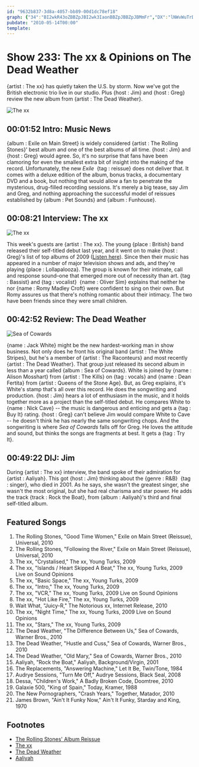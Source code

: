 ```yaml
---
id: "9632b837-3d8a-4057-bb89-00d1dc78ef18"
graph: {"34":"BI2wkR43oZBBZpJBI2wk3IaonBBZpJBBZpJBMmFr","DX":"lNWvWuTrDX10BIBlNWvWD3HYrlNWvWeuGsolNWvW6IuT9euGsoCH2VieuGso","1ZG":"8miPwfu7rw8miPwbvFPv8miPwYxuNybvFPvrh0wIK3dBibvFPvTbficbvFPv97qiprh0wIdhnxerh0wI8naS1K3dBi8IZy0K3dBiTbficobRiD97qipX6cfdBHm1Gdhnxe","2AA":"0bGt0BJwul0bGt0zLx1TBJwulYnsUc"}
pubdate: "2010-05-14T00:00"
template: 
---
```






# Show 233: The xx & Opinions on The Dead Weather

{artist : The xx} has quietly taken the U.S. by storm. Now we've got the British electronic trio live in our studio. Plus {host : Jim} and {host : Greg} review the new album from {artist : The Dead Weather}.

![The xx](https://static.soundopinions.org/images/2010/thexx/1.jpg)



## 00:01:52 Intro: Music News

{album : Exile on Main Street} is widely considered {artist : The Rolling Stones}' best album and one of the best albums of all time. {host : Jim} and {host : Greg} would agree. So, it's no surprise that fans have been clamoring for even the smallest extra bit of insight into the making of the record. Unfortunately, the new *Exile*  {tag : reissue} does not deliver that. It comes with a deluxe edition of the album, bonus tracks, a documentary DVD and a book, but nothing that would allow a fan to penetrate the mysterious, drug-filled recording sessions. It's merely a big tease, say Jim and Greg, and nothing approaching the successful model of reissues established by {album : Pet Sounds} and {album : Funhouse}.



## 00:08:21 Interview: The xx

![The xx](https://static.soundopinions.org/assets/233/DX0.jpg)

This week's guests are {artist : The xx}. The young {place : British} band released their self-titled debut last year, and it went on to make {host : Greg}'s list of top albums of 2009 ([Listen here](/show/211/)). Since then their music has appeared in a number of major television shows and ads, and they're playing {place : Lollapalooza}. The group is known for their intimate, call and response sound–one that emerged more out of necessity than art. {tag : Bassist} and {tag : vocalist}  {name : Oliver Sim} explains that neither he nor {name : Romy Madley Croft} were confident to sing on their own. But Romy assures us that there's nothing romantic about their intimacy. The two have been friends since they were small children.



## 00:42:52 Review: The Dead Weather

![Sea of Cowards](https://static.soundopinions.org/assets/233/1ZG0.jpg)

{name : Jack White} might be the new hardest-working man in show business. Not only does he front his original band {artist : The White Stripes}, but he's a member of {artist : The Raconteurs} and most recently {artist : The Dead Weather}. That group just released its second album in less than a year called {album : Sea of Cowards}. White is joined by {name : Alison Mosshart} from {artist : The Kills} on {tag : vocals} and {name : Dean Fertita} from {artist : Queens of the Stone Age}. But, as Greg explains, it's White's stamp that's all over this record. He does the songwriting and production. {host : Jim} hears a lot of enthusiasm in the music, and it holds together more as a project than the self-titled debut. He compares White to {name : Nick Cave} -- the music is dangerous and enticing and gets a {tag : Buy It} rating. {host : Greg} can't believe Jim would compare White to Cave -- he doesn't think he has nearly the same songwriting chops. And the songwriting is where *Sea of Cowards* falls off for Greg. He loves the attitude and sound, but thinks the songs are fragments at best. It gets a {tag : Try It}.



## 00:49:22 DIJ: Jim

During {artist : The xx} interview, the band spoke of their admiration for {artist : Aaliyah}. This got {host : Jim} thinking about the {genre : R&B}  {tag : singer}, who died in 2001. As he says, she wasn't the greatest singer, she wasn't the most original, but she had real charisma and star power. He adds the track {track : Rock the Boat}, from {album : Aaliyah}'s third and final self-titled album.



## Featured Songs

1. The Rolling Stones, "Good Time Women," Exile on Main Street (Reissue), Universal, 2010
2. The Rolling Stones, "Following the River," Exile on Main Street (Reissue), Universal, 2010
3. The xx, "Crystalised," The xx, Young Turks, 2009
4. The xx, "Islands / Heart Skipped A Beat," The xx, Young Turks, 2009 Live on Sound Opinions
5. The xx, "Basic Space," The xx, Young Turks, 2009
6. The xx, "Intro," The xx, Young Turks, 2009
7. The xx, "VCR," The xx, Young Turks, 2009 Live on Sound Opinions
8. The xx, "Hot Like Fire," The xx, Young Turks, 2009
9. Wait What, "Juicy-R," The Notorious xx, Internet Release, 2010
10. The xx, "Night Time," The xx, Young Turks, 2009 Live on Sound Opinions
11. The xx, "Stars," The xx, Young Turks, 2009
12. The Dead Weather, "The Difference Between Us," Sea of Cowards, Warner Bros., 2010
13. The Dead Weather, "Hustle and Cuss," Sea of Cowards, Warner Bros., 2010
14. The Dead Weather, "Old Mary," Sea of Cowards, Warner Bros., 2010
15. Aaliyah, "Rock the Boat," Aaliyah, Background/Virgin, 2001
16. The Replacements, "Answering Machine," Let It Be, Twin/Tone, 1984
17. Audrye Sessions, "Turn Me Off," Audrye Sessions, Black Seal, 2008
18. Dessa, "Children's Work," A Badly Broken Code, Doomtree, 2010
19. Galaxie 500, "King of Spain," Today, Kramer, 1988
20. The New Pornographers, "Crash Years," Together, Matador, 2010
21. James Brown, "Ain't It Funky Now," Ain't It Funky, Starday and King, 1970



## Footnotes

- [The Rolling Stones' Album Reissue](http://www.rollingstone.com/music/news/the-secrets-behind-the-rolling-stones-exile-on-main-street-reissue-20100309)
- [The xx](http://thexx.info/)
- [The Dead Weather](http://www.thedeadweather.com/)
- [Aaliyah](http://www.aaliyah.com/)